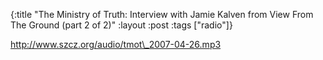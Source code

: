 {:title "The Ministry of Truth: Interview with Jamie Kalven from View From The Ground (part 2 of 2)"
:layout :post
:tags  ["radio"]}

<http://www.szcz.org/audio/tmot\_2007-04-26.mp3>

